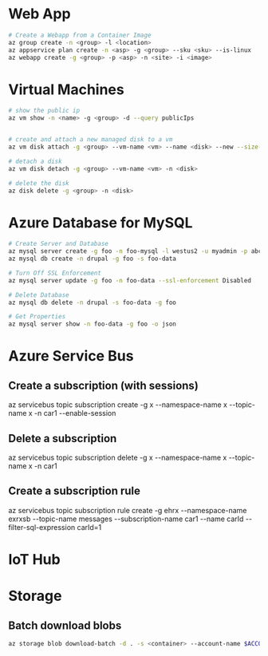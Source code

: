 # Web App
``` bash
# Create a Webapp from a Container Image
az group create -n <group> -l <location>
az appservice plan create -n <asp> -g <group> --sku <sku> --is-linux
az webapp create -g <group> -p <asp> -n <site> -i <image>
```

# Virtual Machines
``` bash
# show the public ip
az vm show -n <name> -g <group> -d --query publicIps


# create and attach a new managed disk to a vm
az vm disk attach -g <group> --vm-name <vm> --name <disk> --new --size-gb <size>

# detach a disk
az vm disk detach -g <group> --vm-name <vm> -n <disk>

# delete the disk
az disk delete -g <group> -n <disk>

```

# Azure Database for MySQL

``` bash
# Create Server and Database
az mysql server create -g foo -n foo-mysql -l westus2 -u myadmin -p abcd1234! --sku-name GP_Gen5_2 --version 5.7
az mysql db create -n drupal -g foo -s foo-data

# Turn Off SSL Enforcement
az mysql server update -g foo -n foo-data --ssl-enforcement Disabled

# Delete Database
az mysql db delete -n drupal -s foo-data -g foo

# Get Properties
az mysql server show -n foo-data -g foo -o json
```

# Azure Service Bus


## Create a subscription (with sessions)
az servicebus topic subscription create -g x --namespace-name x --topic-name x -n car1 --enable-session

## Delete a subscription
az servicebus topic subscription delete -g x --namespace-name x --topic-name x -n car1

## Create a subscription rule
az servicebus topic subscription rule create -g ehrx --namespace-name exrxsb --topic-name messages --subscription-name car1 --name carId --filter-sql-expression carId=1

# IoT Hub

# Storage

## Batch download blobs
``` bash
az storage blob download-batch -d . -s <container> --account-name $ACCOUNT_NAME --account-key $ACCOUNT_KEY
```

##